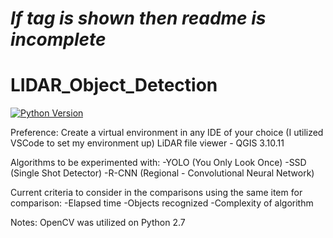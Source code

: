 # ***If tag is shown then readme is incomplete***

# LIDAR_Object_Detection

[![Python Version](https://www.python.org/download/releases/2.7/)](https://python.org)

Preference: 
Create a virtual environment in any IDE of your choice (I utilized VSCode to set my environment up)
LiDAR file viewer - QGIS 3.10.11

Algorithms to be experimented with:
-YOLO (You Only Look Once)
-SSD (Single Shot Detector)
-R-CNN (Regional - Convolutional Neural Network)

Current criteria to consider in the comparisons using the same item for comparison:
-Elapsed time
-Objects recognized
-Complexity of algorithm

Notes:
OpenCV was utilized on Python 2.7 
